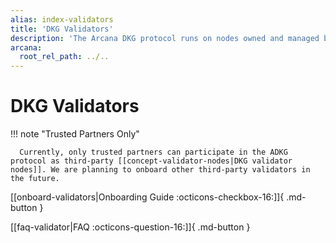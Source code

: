 ```yaml
---
alias: index-validators
title: 'DKG Validators'
description: 'The Arcana DKG protocol runs on nodes owned and managed by Arcana as well as a few trusted third parties. Learn more about how to set up DKG validator nodes and Validator FAQ.'
arcana:
  root_rel_path: ../..
---
```


# DKG Validators

!!! note "Trusted Partners Only"

      Currently, only trusted partners can participate in the ADKG protocol as third-party [[concept-validator-nodes|DKG validator nodes]]. We are planning to onboard other third-party validators in the future.

[[onboard-validators|Onboarding Guide :octicons-checkbox-16:]]{ .md-button }

[[faq-validator|FAQ :octicons-question-16:]]{ .md-button }
